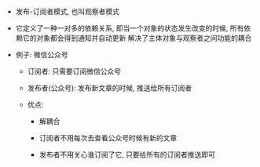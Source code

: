 + 发布-订阅者模式, 也叫观察者模式

+ 它定义了一种一对多的依赖关系, 即当一个对象的状态发生改变的时候, 所有依赖它的对象都会得到通知并自动更新 解决了主体对象与观察者之间功能的耦合

+ 例子: 微信公众号

  - 订阅者: 只需要订阅微信公众号
  
  - 发布者(公众号): 发布新文章的时候, 推送给所有订阅者
  
  - 优点: 
    
    + 解耦合
    
    + 订阅者不用每次去查看公众号时候有新的文章
    
    + 发布者不用关心谁订阅了它, 只要给所有的订阅者推送即可
